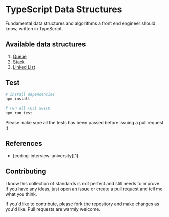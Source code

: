 # TypeScript Data Structures

Fundamental data structures and algorithms a front end engineer should know, written in TypeScript.

## Available data structures

1. [Queue][queue]
2. [Stack][stack]
3. [Linked List][linkedlist]

## Test

```bash
# install dependencies
npm install

# run all test suite
npm run test
```

Please make sure all the tests has been passed before issuing a pull request :)

## References

- [coding-interview-university][1]

[3]: https://github.com/jwasham/coding-interview-university

## Contributing

I know this collection of standards is not perfect and still needs to improve. If you have any ideas, just [open an issue][issues] or create a [pull request][pullreq] and tell me what you think.

If you'd like to contribute, please fork the repository and make changes as you'd like. Pull requests are warmly welcome.

[queue]: https://github.com/trungk18/typescript-data-structures/tree/master/data-structures/queue
[stack]: https://github.com/trungk18/typescript-data-structures/tree/master/data-structures/stack
[linkedlist]: https://github.com/trungk18/typescript-data-structures/tree/master/data-structures/linked-list
[issues]: https://github.com/trungk18/typescript-data-structures/issues/new
[pullreq]: https://github.com/trungk18/typescript-data-structures/compare
